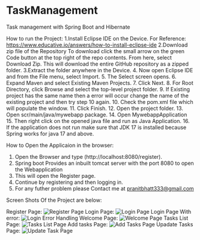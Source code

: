 # TaskManagement
Task management with Spring Boot and Hibernate

How to run the Project:
1.Install Eclipse IDE on the Device.
  For Reference: https://www.educative.io/answers/how-to-install-eclipse-ide
2.Download zip file of the Repository 
  To download click the small arrow on the green Code button at the top right of the repo contents. From here, select Download Zip.
  This will download the entire GitHub repository as a zipped folder. 
3.Extract the folder anywhere in the Device.
4. Now open Eclipse IDE and from the File menu, select Import.
5. The Select screen opens.
6. Expand Maven and select Existing Maven Projects.
7. Click Next.
8. For Root Directory, click Browse and select the top-level project folder.
9. If Existing project has the same name then a error will occur change the name of the existing project and then try step 10 again.
10. Check the pom.xml file which will populate the window. 
11. Click Finish.
12. Open the project folder.
13. Open scr/main/java/mywebapp package.
14. Open MywebappApplication
15. Then right click on the opened java file and run as Java Application.
16. If the application does not run make sure that JDK 17 is installed because Spring works for java 17 and above.

How to Open the Applicaion in the browser:
1. Open the Browser and type (http://localhost:8080/register).
2. Spring boot Provides an inbuilt tomcat server with the port 8080 to open the Webapplication 
3. This will open the Register page.
4. Continue by registering and then logging in.
5. For any futher problem please Contact me at pranitbhatt333@gmail.com





Screen Shots Of the Project are below:

Register Page:
![Register Page](https://github.com/PranitBhatt/TaskManagement/assets/86048361/2c2b7d08-97f2-4a9c-81e4-f6dc68337eb5)
Login Page:
![Login Page](https://github.com/PranitBhatt/TaskManagement/assets/86048361/2fc70c10-1449-4e04-8896-9adacc6f65b0)
Login Page With error:
![Login Error Handling](https://github.com/PranitBhatt/TaskManagement/assets/86048361/94f7ed19-bdde-4f0e-aca1-2d8e44555c59)
Welcome Page:
![Welcome Page](https://github.com/PranitBhatt/TaskManagement/assets/86048361/b453e292-f431-4a02-a177-aed837f777d8)
Tasks List Page:
![Tasks List Page](https://github.com/PranitBhatt/TaskManagement/assets/86048361/4b42d518-c458-44ba-a8ed-359abe122a46)
Add tasks Page:
![Add Tasks Page](https://github.com/PranitBhatt/TaskManagement/assets/86048361/785e487d-df84-4f3b-9abd-9137b737f4cf)
Upadate Tasks Page:
![Update Task Page](https://github.com/PranitBhatt/TaskManagement/assets/86048361/018de739-edff-4099-993b-5e6dedc22d89)
